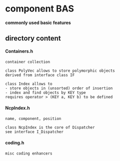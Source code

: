 # component BAS
**commonly used basic features**

## directory content

#### Containers.h
```
container collection

class PolyVec allows to store polymorphic objects
derived from interface class IF

class Index allows to
- store objects in (unsorted) order of insertion
- index and find objects by KEY type
requires operator > (KEY a, KEY b) to be defined
```

#### NcpIndex.h
```
name, component, position

class NcpIndex is the core of Dispatcher
see interface I_Dispatcher
```

#### coding.h
```
misc coding enhancers
```
